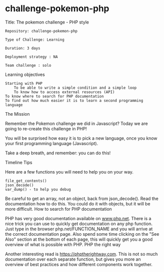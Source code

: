 # challenge-pokemon-php
Title: The pokemon challenge - PHP style

    Repository: challenge-pokemon-php

    Type of Challenge: Learning

    Duration: 3 days

    Deployment strategy : NA

    Team challenge : solo

Learning objectives

    Starting with PHP
        To be able to write a simple condition and a simple loop
        To know how to access external resources (API)
    To know where to search for PHP documentation
    To find out how much easier it is to learn a second programming language

The Mission

Remember the Pokemon challenge we did in Javascript? Today we are going to re-create this challenge in PHP!

You will be surprised how easy it is to pick a new language, once you know your first programming language (Javascript).

Take a deep breath, and remember: you can do this!

Timeline
Tips

Here are a few functions you will need to help you on your way.

    file_get_contents()
    json_decode()
    var_dump() - to help you debug

Be careful to get an array, not an object, back from json_decode(). Read the documentation how to do this. You could do it with objects, but it will be more difficult.
How to search for PHP documentation

PHP has very good documentation available on www.php.net. There is a nice trick you can use to quickly get documentation on any php function. Just type in the browser php.net/FUNCTION_NAME and you will arrive at the correct documentation page. Also spend some time clicking on the "See Also" section at the bottom of each page, this will quickly get you a good overview of what is possible with PHP.
PHP the right way

Another interesting read is https://phptherightway.com. This is not so much documentation over each separate function, but gives you more an overview of best practices and how different components work together.
